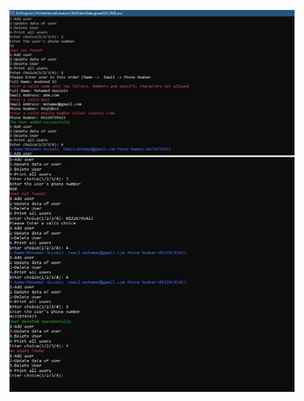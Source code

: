 ![image alt](https://github.com/MohamedGobara/Simple-C-CRUD/blob/master/1.JPG?raw=true)
![image alt](https://github.com/MohamedGobara/Simple-C-CRUD/blob/master/2.JPG?raw=true)
